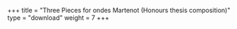 +++
title = "Three Pieces for ondes Martenot (Honours thesis composition)"
type = "download"
weight = 7
+++

